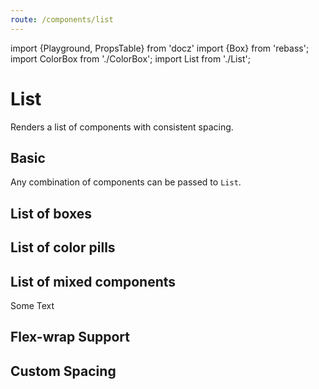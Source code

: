 ```yaml
---
route: /components/list
---
```


import {Playground, PropsTable} from 'docz'
import {Box} from 'rebass';
import ColorBox from './ColorBox';
import List from './List';

# List

Renders a list of components with consistent spacing.

<PropsTable of={List} />

## Basic

Any combination of components can be passed to `List`.

<Playground>
  <h2>List of boxes</h2>
  <List>
    <Box bg="#ddd" p={3} width="100px"/>
    <Box bg="#ddd" p={3} width="100px"/>
    <Box bg="#ddd" p={3} width="100px"/>
    <Box bg="#ddd" p={3} width="100px"/>
    <Box bg="#ddd" p={3} width="100px"/>
  </List>
  <h2>List of color pills</h2>
  <List>
    <ColorBox color="base" label="Color Pill"/>
    <ColorBox color="black" label="Color Pill"/>
    <ColorBox color="gray" label="Color Pill"/>
    <ColorBox color="grayLight" label="Color Pill"/>
    <ColorBox color="grayWhite" label="Color Pill"/>
  </List>
  <h2>List of mixed components</h2>
  <List>
    <ColorBox color="base" label="Color Pill"/>
    <Box bg="#ddd" p={3} width="100px"/>
    <ColorBox color="gray" label="Color Pill"/>
    <Box bg="#ddd" p={3} width="100px"/>
    <div>Some Text</div>
    <ColorBox color="grayLight" label="Color Pill"/>
  </List>
</Playground>

## Flex-wrap Support

<Playground>
  <List wrap>
    <Box bg="#ddd" p={3} width="200px"/>
    <Box bg="#ddd" p={3} width="200px"/>
    <Box bg="#ddd" p={3} width="200px"/>
    <Box bg="#ddd" p={3} width="200px"/>
    <Box bg="#ddd" p={3} width="200px"/>
  </List>
</Playground>

## Custom Spacing

<Playground>
  <List spacing={3}>
    <Box bg="#ddd" p={3} width="100px"/>
    <Box bg="#ddd" p={3} width="100px"/>
    <Box bg="#ddd" p={3} width="100px"/>
    <Box bg="#ddd" p={3} width="100px"/>
    <Box bg="#ddd" p={3} width="100px"/>
  </List>
</Playground>
